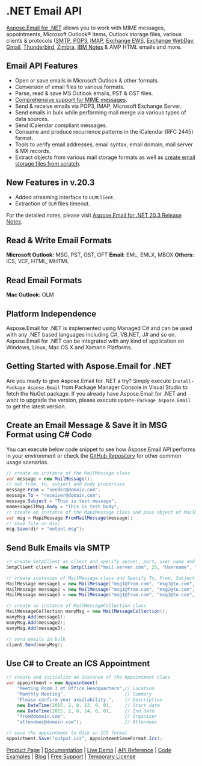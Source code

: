 # .NET Email API

[Aspose.Email for .NET](https://products.aspose.com/email/net) allows you to work with MIME messages, appointments, Microsoft Outlook® items, Outlook storage files, various clients & protocols ([SMTP](https://docs.aspose.com/display/emailnet/Working+with+SMTP+Client), [POP3](https://docs.aspose.com/display/emailnet/Working+with+POP3+Client), [IMAP](https://docs.aspose.com/display/emailnet/Working+with+IMAP+Client), [Exchange EWS](https://docs.aspose.com/display/emailnet/Working+with+Exchange+EWS+Client), [Exchange WebDav](https://docs.aspose.com/display/emailnet/Working+with+Exchange+WebDav+Client), [Gmail](https://docs.aspose.com/display/emailnet/Programming+with+Gmail), [Thunderbird](https://docs.aspose.com/display/emailnet/Programming+with+Thunderbird), [Zimbra](https://docs.aspose.com/display/emailnet/Working+with+Zimbra), [IBM Notes](https://docs.aspose.com/display/emailnet/Working+with+IBM+Notes) & AMP HTML emails and more.

## Email API Features

- Open or save emails in Microsoft Outlook & other formats.
- Conversion of email files to various formats.
- Parse, read & save MS Outlook emails, PST & OST files.
- [Comprehensive support for MIME messages](https://docs.aspose.com/display/emailnet/Working+with+MIME+Messages).
- Send & receive emails via POP3, IMAP, Microsoft Exchange Server.
- Send emails in bulk while performing mail merge via various types of data sources.
- Send iCalendar compliant messages.
- Consume and produce recurrence patterns in the iCalendar (RFC 2445) format.
- Tools to verify email addresses, email syntax, email domain, mail server & MX records.
- Extract objects from various mail storage formats as well as [create email storage files from scratch](https://docs.aspose.com/display/emailnet/Create+New+PST+File+and+Add+SubFolders).

## New Features in v.20.3

- Added streaming interface to `OLMClient`.
- Extraction of `OLM` files timeout.

For the detailed notes, please visit [Aspose.Email for .NET 20.3 Release Notes](https://docs.aspose.com/display/emailnet/Aspose.Email+for+.NET+20.3+Release+Notes).

## Read & Write Email Formats

**Microsoft Outlook:** MSG, PST, OST, OFT
**Email:** EML, EMLX, MBOX
**Others:** ICS, VCF, HTML, MHTML

## Read Email Formats

**Mac Outlook:** OLM

## Platform Independence

Aspose.Email for .NET is implemented using Managed C# and can be used with any .NET based languages including C#, VB.NET, J# and so on. Aspose.Email for .NET can be integrated with any kind of application on Windows, Linux, Mac OS X and Xamarin Platforms.

## Getting Started with Aspose.Email for .NET

Are you ready to give Aspose.Email for .NET a try? Simply execute `Install-Package Aspose.Email` from Package Manager Console in Visual Studio to fetch the NuGet package. If you already have Aspose.Email for .NET and want to upgrade the version, please execute `Update-Package Aspose.Email` to get the latest version.

## Create an Email Message & Save it in MSG Format using C# Code

You can execute below code snippet to see how Aspose.Email API performs in your environment or check the [GitHub Repository](https://github.com/aspose-email/Aspose.Email-for-.NET) for other common usage scenarios. 

```csharp
// create an instance of the MailMessage class
var message = new MailMessage();
// set from, to, subject and body properties
message.From = "sender@domain.com";
message.To = "receiver@domain.com";
message.Subject = "This is test message";
mamessageilMsg.Body = "This is test body";
// create an instance of the MapiMessage class and pass object of MailMessage as argument
var msg = MapiMessage.FromMailMessage(message);
// save file on disc
msg.Save(dir + "output.msg");
```

## Send Bulk Emails via SMTP

```csharp
// create SmtpClient as client and specify server, port, user name and password
SmtpClient client = new SmtpClient("mail.server.com", 25, "Username", "Password");

// create instances of MailMessage class and Specify To, From, Subject and Message
MailMessage message1 = new MailMessage("msg1@from.com", "msg1@to.com", "Subject1", "message1, how are you?");
MailMessage message2 = new MailMessage("msg1@from.com", "msg2@to.com", "Subject2", "message2, how are you?");
MailMessage message3 = new MailMessage("msg1@from.com", "msg3@to.com", "Subject3", "message3, how are you?");

// create an instance of MailMessageCollection class
MailMessageCollection manyMsg = new MailMessageCollection();
manyMsg.Add(message1);
manyMsg.Add(message2);
manyMsg.Add(message3);

// send emails in bulk
client.Send(manyMsg);
```

## Use C# to Create an ICS Appointment

```csharp
// create and initialize an instance of the Appointment class
var appointment = new Appointment(
	"Meeting Room 3 at Office Headquarters",// Location
	"Monthly Meeting",                      // Summary
	"Please confirm your availability.",    // Description
	new DateTime(2015, 2, 8, 13, 0, 0),     // Start date
	new DateTime(2015, 2, 8, 14, 0, 0),     // End date
	"from@domain.com",                      // Organizer
	"attendees@domain.com");                // Attendees

// save the appointment to disk in ICS format
appointment.Save("output.ics", AppointmentSaveFormat.Ics);
```

[Product Page](https://products.aspose.com/email/net) | [Documentation](https://docs.aspose.com/display/emailnet/Home) | [Live Demo](https://products.aspose.app/email/family) | [API Reference](https://apireference.aspose.com/net/email) | [Code Examples](https://github.com/aspose-email/Aspose.Email-for-.NET) | [Blog](https://blog.aspose.com/category/email/) | [Free Support](https://forum.aspose.com/c/email) | [Temporary License](https://purchase.aspose.com/temporary-license)
